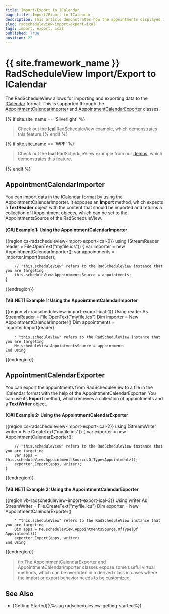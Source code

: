 ```yaml
---
title: Import/Export to ICalendar
page_title: Import/Export to ICalendar
description: This article demonstrates how the appointments displayed in a RadScheduleView can be exported to the ICalendar format or imported from a file in the that format. 
slug: radscheduleview-import-export-ical
tags: import, export, ical
published: True
position: 22
---
```


# {{ site.framework_name }} RadScheduleView Import/Export to ICalendar

The RadScheduleView allows for importing and exporting data to the [ICalendar](https://en.wikipedia.org/wiki/ICalendar) format. This is supported through the [AppointmentCalendarImporter](https://docs.telerik.com/devtools/wpf/api/telerik.windows.controls.scheduleview.icalendar.appointmentcalendarimporter) and [AppointmentCalendarExporter](https://docs.telerik.com/devtools/wpf/api/telerik.windows.controls.scheduleview.icalendar.appointmentcalendarexporter) classes. 

{% if site.site_name == 'Silverlight' %}

> Check out the [Ical](https://demos.telerik.com/silverlight/#ScheduleView/Ical) RadScheduleView example, which demonstrates this feature.{% endif %}

{% if site.site_name == 'WPF' %}

> Check out the __Ical__ RadScheduleView example from our [demos](https://demos.telerik.com/wpf/), which demonstrates this feature.

{% endif %}

## AppointmentCalendarImporter

You can import data in the ICalendar format by using the AppointmentCalendarImporter. It exposes an __Import__ method, which expects a __TextReader__ object with the content that should be imported and returns a collection of IAppointment objects, which can be set to the AppointmentsSource of the RadScheduleView.

#### __[C#] Example 1: Using the AppointmentCalendarImporter__
{{region cs-radscheduleview-import-export-ical-0}}
	using (StreamReader reader = File.OpenText("myfile.ics"))
    {
        var importer = new AppointmentCalendarImporter();
        var appointments = importer.Import(reader);

        // "this.scheduleView" refers to the RadScheduleView instance that you are targeting
        this.scheduleView.AppointmentsSource = appointments;
    }	
{{endregion}}

#### __[VB.NET] Example 1: Using the AppointmentCalendarImporter__
{{region vb-radscheduleview-import-export-ical-1}}
	Using reader As StreamReader = File.OpenText("myfile.ics")
		Dim importer = New AppointmentCalendarImporter()
		Dim appointments = importer.Import(reader)

		' "this.scheduleView" refers to the RadScheduleView instance that you are targeting
		Me.scheduleView.AppointmentsSource = appointments
    End Using
{{endregion}}

## AppointmentCalendarExporter

You can export the appointments from RadScheduleView to a file in the ICalendar format with the help of the AppointmentCalendarExporter. You can use its __Export__ method, which receives a collection of appointments and a __TextWriter__ object. 

#### __[C#] Example 2: Using the AppointmentCalendarExporter__
{{region cs-radscheduleview-import-export-ical-2}}
	using (StreamWriter writer = File.CreateText("myfile.ics"))
    {
        var exporter = new AppointmentCalendarExporter();

        // "this.scheduleView" refers to the RadScheduleView instance that you are targeting
        var apps = this.scheduleView.AppointmentsSource.OfType<Appointment>();
        exporter.Export(apps, writer);
    }
{{endregion}}

#### __[VB.NET] Example 2: Using the AppointmentCalendarExporter__
{{region vb-radscheduleview-import-export-ical-3}}
	Using writer As StreamWriter = File.CreateText("myfile.ics")
		Dim exporter = New AppointmentCalendarExporter()

		' "this.scheduleView" refers to the RadScheduleView instance that you are targeting
		Dim apps = Me.scheduleView.AppointmentsSource.OfType(Of Appointment)()
		exporter.Export(apps, writer)
    End Using
{{endregion}}

>tip The AppointmentCalendarExporter and AppointmentCalendarImporter classes expose some useful virtual methods, which can be overriden in a derived class in cases where the import or export behavior needs to be customized.

## See Also 

* [Getting Started]({%slug radscheduleview-getting-started%})